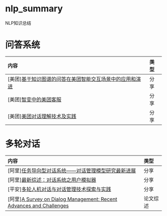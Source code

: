 # nlp_summary
NLP知识总结

# 问答系统
|内容|类型|
|:--|:--|
|[美团][基于知识图谱的问答在美团智能交互场景中的应用和演进](https://mp.weixin.qq.com/s?src=11&timestamp=1593329240&ver=2427&signature=AXbdbcVQUXxURIYHe6DHOMTNsKGkzqRxV0xruCO-YCHRsXKnAwcufDE7*WyecOwMGDBZKEj*eKGHKCqcGfWpUrj4Ktq2mnyky9ioa8lgM701dmRndHYDaB-u2BBbnOqF&new=1)|分享|
|[美团][智变中的美团客服](https://mp.weixin.qq.com/s?__biz=MzU1NTMyOTI4Mw==&mid=2247486498&idx=1&sn=7c6848758799af55e1f38ad9d9329f90&chksm=fbd4be4ecca33758bb750a2430e52ad3dca4bceb5c209a310c2062080e87d89b5365da01115d&scene=21#wechat_redirect)|分享|
|[美团][美团对话理解技术及实践](https://mp.weixin.qq.com/s?__biz=MzU1NTMyOTI4Mw==&mid=2247490791&idx=1&sn=a29c66fab4bb2d9aa6d8ec3cb14925e6&chksm=fbd4ae8bcca3279dc3e7c01140a1d18f4d32bd2a5ff0f2b0a60b83fcd7969e61c03f3aeba8f1&scene=21#wechat_redirect)|分享|

# 多轮对话
|内容|类型|
|:--|:--|
|[阿里][任务导向型对话系统——对话管理模型研究最新进展](https://mp.weixin.qq.com/s/6wSz8wAi0vrHebZ0EJ2sZA)|分享|
|[阿里][最新综述：对话系统之用户模拟器](https://mp.weixin.qq.com/s?__biz=MzIwMTc4ODE0Mw==&mid=2247498768&idx=1&sn=fcfe600c5424d0574bb2388bb84f6201&chksm=96ea2390a19daa86945c6770eae0d901461012a2d3f0db0e9d588b2890a4dc56cf0f44484065&mpshare=1&scene=1&srcid=0206gsC9ONuK5wfza0Z1rRfk&sharer_sharetime=1580976682457&sharer_shareid=3c60d18bde553f3f8fdf6e933f6028d7&key=4989626a1578bf3bdb079bf70a1d5fe3dc78c9915c6fc5c79ea8d20c18a508baefcf3e3d7582c7b8cde17ac64e765d5269ce37a54f6e5d7ba1e327ff724e014b8514061ec9f990993df546da5afb6ad5&ascene=1&uin=OTI2MTc0ODYx&devicetype=Windows+10&version=6208006f&lang=zh_CN&exportkey=A4shY8TqQ%2Bou4x7cbwGdi4E%3D&pass_ticket=DbDI8FFg9bdoHQgpgNSm7vt73tTvN4GRkcRYgdzPhBl5O1Jfq7e2h3Shb1DsfV%2B9)|分享|
|[平安][多轮人机对话与对话管理技术探索与实践](https://mp.weixin.qq.com/s/k-Uatc59J1MxZY8ZaUwS8w)|分享|
|[阿里][A Survey on Dialog Management: Recent Advances and Challenges](https://arxiv.org/abs/2005.02233)|论文综述|

